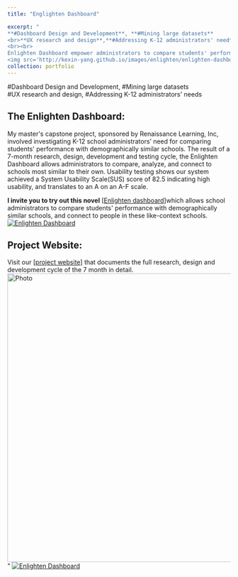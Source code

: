 ```yaml
---
title: "Englighten Dashboard" 

excerpt: "
**#Dashboard Design and Development**, **#Mining large datasets**
<br>**UX research and design**,**#Addressing K-12 administrators' need**
<br><br>
Enlighten Dashboard empower administrators to compare students' performance to their demographically similar peers, and connect with like-context schools (sponsored by Renaissance Learning, Inc.) 
<img src='http://kexin-yang.github.io/images/enlighten/enlighten-dashboard_.png?raw=true' alt='Photo' style='width: 650px;'/>"  
collection: portfolio  
---
```

\#Dashboard Design and Development, \#Mining large datasets<br> 
\#UX research and design, \#Addressing K-12 administrators' needs

## The Enlighten Dashboard: 
My master's capstone project, sponsored by Renaissance Learning, Inc, involved investigating K-12 school administrators’ need for comparing students' performance with demographically similar schools. The result of a 7-month research, design, development and testing cycle, the Enlighten Dashboard allows administrators to compare, analyze, and connect to schools most similar to their own.
Usability testing shows our system achieved a System Usability Scale(SUS) score of 82.5 indicating high usability, and translates to an A on an A-F scale.

**I invite you to try out this novel** [[Enlighten dashboard]](https://demo.enlighten.education/)which allows school administrators to compare students' performance with demographically similar schools, and connect to people in these like-context schools.   
[![Enlighten Dashboard](https://kexin-yang.github.io/images/enlighten/enlighten-dashboard_.png?raw=true)](https://demo.enlighten.education/ "CameraMaster")


## Project Website:
Visit our [[project website]](https://enlighten.education/) that documents the full research, design and development cycle of the 7 month in detail.
<img src='http://kexin-yang.github.io/images/enlighten/capstone-website.png?raw=true' alt='Photo' style='width: 650px;'/>"
[![Enlighten Dashboard](https://kexin-yang.github.io/images/enlighten/capstone-website.png?raw=true)](https://enlighten.education/ "CameraMaster")

